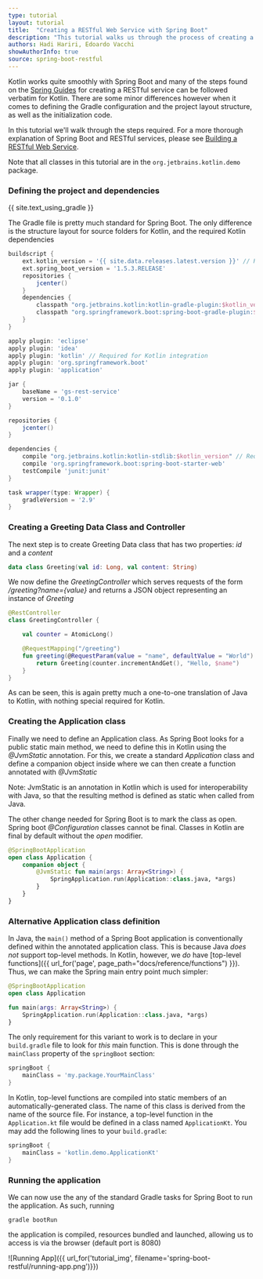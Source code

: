 ```yaml
---
type: tutorial
layout: tutorial
title:  "Creating a RESTful Web Service with Spring Boot"
description: "This tutorial walks us through the process of creating a simple REST controller with Spring Boot"
authors: Hadi Hariri, Edoardo Vacchi
showAuthorInfo: true
source: spring-boot-restful
---
```

Kotlin works quite smoothly with Spring Boot and many of the steps found on the [Spring Guides](https://spring.io/guides) for creating a RESTful service
can be followed verbatim for Kotlin. There are some minor differences however when it comes to defining the Gradle configuration
and the project layout structure, as well as the initialization code.

In this tutorial we'll walk through the steps required. For a more thorough explanation of Spring Boot and RESTful services, please see
[Building a RESTful Web Service](https://spring.io/guides/gs/rest-service/).

Note that all classes in this tutorial are in the `org.jetbrains.kotlin.demo` package.

### Defining the project and dependencies
{{ site.text_using_gradle }}

The Gradle file is pretty much standard for Spring Boot. The only difference is the structure layout for source folders for Kotlin, and the required Kotlin dependencies

``` groovy
buildscript {
    ext.kotlin_version = '{{ site.data.releases.latest.version }}' // Required for Kotlin integration
    ext.spring_boot_version = '1.5.3.RELEASE'
    repositories {
        jcenter()
    }
    dependencies {
        classpath "org.jetbrains.kotlin:kotlin-gradle-plugin:$kotlin_version" // Required for Kotlin integration
        classpath "org.springframework.boot:spring-boot-gradle-plugin:$spring_boot_version"
    }
}

apply plugin: 'eclipse'
apply plugin: 'idea'
apply plugin: 'kotlin' // Required for Kotlin integration
apply plugin: 'org.springframework.boot'
apply plugin: 'application'

jar {
    baseName = 'gs-rest-service'
    version = '0.1.0'
}

repositories {
    jcenter()
}

dependencies {
    compile "org.jetbrains.kotlin:kotlin-stdlib:$kotlin_version" // Required for Kotlin integration
    compile 'org.springframework.boot:spring-boot-starter-web'
    testCompile 'junit:junit'
}

task wrapper(type: Wrapper) {
    gradleVersion = '2.9'
}
```

### Creating a Greeting Data Class and Controller
The next step is to create Greeting Data class that has two properties: *id* and a *content*

``` kotlin
data class Greeting(val id: Long, val content: String)
```

We now define the *GreetingController* which serves requests of the form */greeting?name={value}* and returns a JSON object
representing an instance of *Greeting*

``` kotlin
@RestController
class GreetingController {

    val counter = AtomicLong()

    @RequestMapping("/greeting")
    fun greeting(@RequestParam(value = "name", defaultValue = "World") name: String): Greeting {
        return Greeting(counter.incrementAndGet(), "Hello, $name")
    }
}
```

As can be seen, this is again pretty much a one-to-one translation of Java to Kotlin, with nothing special required for Kotlin.

### Creating the Application class
Finally we need to define an Application class. As Spring Boot looks for a public static main method, we need to define this in Kotlin
using the *@JvmStatic* annotation. For this, we create a standard *Application* class and define a companion object inside where we can then create
a function annotated with *@JvmStatic*

Note: JvmStatic is an annotation in Kotlin which is used for interoperability with Java, so that the resulting method is defined as static when called from Java.

The other change needed for Spring Boot is to mark the class as open. Spring boot *@Configuration* classes cannot be final. Classes in Kotlin are final by default without the *open* modifier.

``` kotlin
@SpringBootApplication
open class Application {
    companion object {
        @JvmStatic fun main(args: Array<String>) {
            SpringApplication.run(Application::class.java, *args)
        }
    }
}
```

### Alternative Application class definition

In Java, the `main()` method of a Spring Boot application is conventionally defined within the annotated application class. This is because Java *does not* support top-level methods.
In Kotlin, however, we *do* have [top-level functions]({{ url_for('page', page_path="docs/reference/functions") }}). Thus, we can make the Spring main entry point much simpler:

```kotlin
@SpringBootApplication
open class Application

fun main(args: Array<String>) {
	SpringApplication.run(Application::class.java, *args)
}
```

The only requirement for this variant to work is to declare in your `build.gradle` file to look for *this* main function. This is done through the `mainClass` property of the `springBoot` section:


```groovy
springBoot {
    mainClass = 'my.package.YourMainClass'
}
```

In Kotlin, top-level functions are compiled into static members of an automatically-generated class. The name of this class is derived from the name of the source file. For instance, a top-level function in the `Application.kt` file would be defined in a class named `ApplicationKt`. You may add the following lines to your `build.gradle`:

```groovy
springBoot {
    mainClass = 'kotlin.demo.ApplicationKt'
}
```

### Running the application
We can now use the any of the standard Gradle tasks for Spring Boot to run the application. As such, running

    gradle bootRun

the application is compiled, resources bundled and launched, allowing us to access is via the browser (default port is 8080)

![Running App]({{ url_for('tutorial_img', filename='spring-boot-restful/running-app.png')}})


